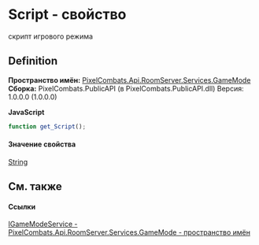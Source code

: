 # Script - свойство


скрипт игрового режима



## Definition
**Пространство имён:** <a href="7b069c1a-afb0-5e58-d9b9-e90280cd6d94">PixelCombats.Api.RoomServer.Services.GameMode</a>  
**Сборка:** PixelCombats.PublicAPI (в PixelCombats.PublicAPI.dll) Версия: 1.0.0.0 (1.0.0.0)

**JavaScript**
``` JavaScript
function get_Script();

```



#### Значение свойства
<a href="https://learn.microsoft.com/dotnet/api/system.string" target="_blank" rel="noopener noreferrer">String</a>

## См. также


#### Ссылки
<a href="e7dd80e0-e149-b303-e6f9-e6203bda4449">IGameModeService - </a>  
<a href="7b069c1a-afb0-5e58-d9b9-e90280cd6d94">PixelCombats.Api.RoomServer.Services.GameMode - пространство имён</a>  
